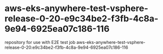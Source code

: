 # aws-eks-anywhere-test-vsphere-release-0-20-e9c34be2-f3fb-4c8a-9e94-6925ea07c186-116
repository for use with E2E test job aws-eks-anywhere-test-vsphere-release-0-20:e9c34be2-f3fb-4c8a-9e94-6925ea07c186-116

